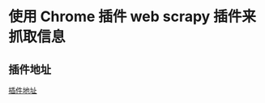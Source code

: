 # 使用 Chrome 插件 web scrapy 插件来抓取信息

## 插件地址

[插件地址](https://chrome.google.com/webstore/detail/web-scraper/jnhgnonknehpejjnehehllkliplmbmhn?hl=zh-CN)
